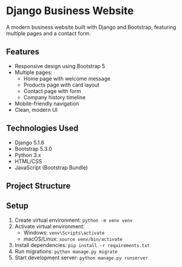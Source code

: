 # Django Business Website

A modern business website built with Django and Bootstrap, featuring multiple pages and a contact form.

## Features

- Responsive design using Bootstrap 5
- Multiple pages:
  - Home page with welcome message
  - Products page with card layout
  - Contact page with form
  - Company history timeline
- Mobile-friendly navigation
- Clean, modern UI

## Technologies Used

- Django 5.1.6
- Bootstrap 5.3.0
- Python 3.x
- HTML/CSS
- JavaScript (Bootstrap Bundle)

## Project Structure

## Setup
1. Create virtual environment: `python -m venv venv`
2. Activate virtual environment:
   - Windows: `venv\Scripts\activate`
   - macOS/Linux: `source venv/bin/activate`
3. Install dependencies: `pip install -r requirements.txt`
4. Run migrations: `python manage.py migrate`
5. Start development server: `python manage.py runserver`

